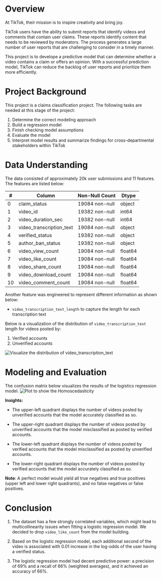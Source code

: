 # Overview 

At TikTok, their mission is to inspire creativity and bring joy. 

TikTok users have the ability to submit reports that identify videos and comments that contain user claims. These reports identify content that needs to be reviewed by moderators. The process generates a large number of user reports that are challenging to consider in a timely manner. 

This project is to develope a predictive model that can determine whether a video contains a claim or offers an opinion. With a successful prediction model, TikTok can reduce the backlog of user reports and prioritize them more efficiently.

# Project Background

This project is a claims classification project. The following tasks are needed at this stage of the project:

1. Determine the correct modeling approach
2. Build a regression model
3. Finish checking model assumptions
4. Evaluate the model
4. Interpret model results and summarize findings for cross-departmental stakeholders within TikTok

# Data Understanding
The data consisted of approximately 20k user submissions and 11 features. The features are listed below: 

| #  | Column                   | Non-Null Count | Dtype    |
|----|--------------------------|----------------|----------|
| 0  | claim_status             | 19084 non-null | object   |
| 1  | video_id                 | 19382 non-null | int64    |
| 2  | video_duration_sec       | 19382 non-null | int64    |
| 3  | video_transcription_text | 19084 non-null | object   |
| 4  | verified_status          | 19382 non-null | object   |
| 5  | author_ban_status        | 19382 non-null | object   |
| 6  | video_view_count         | 19084 non-null | float64  |
| 7  | video_like_count         | 19084 non-null | float64  |
| 8  | video_share_count        | 19084 non-null | float64  |
| 9  | video_download_count     | 19084 non-null | float64  |
| 10 | video_comment_count      | 19084 non-null | float64  |


Another feature was engineered to represent different information as shown below:
- `video_transcription_text_length` to capture the length for each transcription text

Below is a visualization of the distribution of `video_transcription_text` length for videos posted by: 
1. Verified accounts 
2. Unverified accounts

![Visualize the distribution of `video_transcription_text`](/images/1.png)

# Modeling and Evaluation 
The confusion matrix below visualizes the results of the logistics regression model.
![Plot to show the Homoscedasticity](/images/2.png)

**Insights:**
- The upper-left quadrant displays the number of videos posted by unverified accounts that the model accurately classified as so.

- The upper-right quadrant displays the number of videos posted by unverified accounts that the model misclassified as posted by verified accounts.

- The lower-left quadrant displays the number of videos posted by verified accounts that the model misclassified as posted by unverified accounts.

- The lower-right quadrant displays the number of videos posted by verified accounts that the model accurately classified as so.

**Note**: A perfect model would yield all true negatives and true positives (upper left and lower right quadrants), and no false negatives or false positives.


# Conclusion

1. The dataset has a few strongly correlated variables, which might lead to multicollinearity issues when fitting a logistic regression model. We decided to drop `video_like_count` from the model building.

2. Based on the logistic regression model, each additional second of the video is associated with 0.01 increase in the log-odds of the user having a verified status.

3. The logistic regression model had decent predictive power: a precision of 69% and a recall of 66% (weighted averages), and it achieved an accuracy of 66%.

